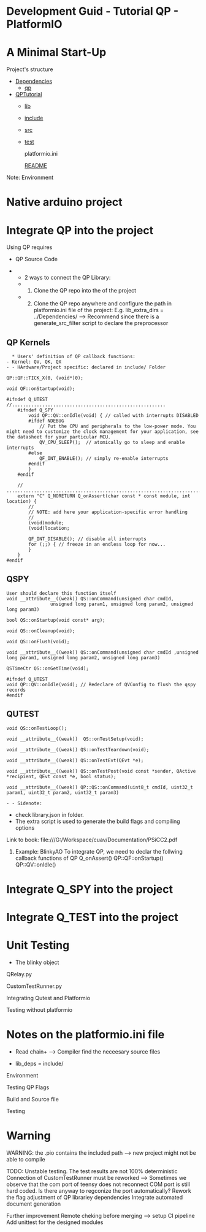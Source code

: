 # Development Guid - Tutorial QP - PlatformIO

# A Minimal Start-Up

Project's structure
 * [Dependencies](./dir1)
    * [qp](./dir1/qp.ext)
 * [QPTutorial](./dir2)
    * [lib](./dir2/file21.ext)
    * [include](./dir2/file22.ext)
    * [src](./dir2/file23.ext)
    * [test](./dir2/file23.ext)
    
      platformio.ini
      
      [README](./README.md)
 
Note: 
  Environment
  
# Native arduino project
  
  

# Integrate QP into the project
Using QP requires
  - QP Source Code

  * - 2 ways to connect the QP Library:
    - 1. Clone the QP repo into the <lib/> of the project
    - 2. Clone the QP repo anywhere and configure the path in platformio.ini file of the project:
        E.g. lib_extra_dirs = ../Dependencies/ --> Recommend since there is a generate_src_filter script to declare the preprocessor
  
  ## QP Kernels
      * Users' definition of QP callback functions:
    - Kernel: QV, QK, QX
    - - HArdware/Project specific: declared in include/ Folder

    QP::QF::TICK_X(0, (void*)0);

    void QF::onStartup(void);

    #ifndef Q_UTEST
    //........................................................
        #ifndef Q_SPY
            void QP::QV::onIdle(void) { // called with interrupts DISABLED
            #ifdef NDEBUG
                // Put the CPU and peripherals to the low-power mode. You might need to customize the clock management for your application, see the datasheet for your particular MCU.
                QV_CPU_SLEEP();  // atomically go to sleep and enable interrupts
            #else
                QF_INT_ENABLE(); // simply re-enable interrupts
            #endif
            }
        #endif

        // ............................................................................
        extern "C" Q_NORETURN Q_onAssert(char const * const module, int location) {
            //
            // NOTE: add here your application-specific error handling
            //
            (void)module;
            (void)location;

            QF_INT_DISABLE(); // disable all interrupts
            for (;;) { // freeze in an endless loop for now...
            }
        }
    #endif

  ## QSPY
    User should declare this function itself
    void __attribute__((weak)) QS::onCommand(unsigned char cmdId,
					unsigned long param1, unsigned long param2, unsigned long param3)

    bool QS::onStartup(void const* arg);

    void QS::onCleanup(void);

    void QS::onFlush(void);

    void __attribute__((weak)) QS::onCommand(unsigned char cmdId ,unsigned long param1, unsigned long param2, unsigned long param3)

    QSTimeCtr QS::onGetTime(void);

    #ifndef Q_UTEST
    void QP::QV::onIdle(void); // Redeclare of QVConfig to flush the qspy records
    #endif

  ## QUTEST


    void QS::onTestLoop();

    void __attribute__((weak))  QS::onTestSetup(void);
   
    void __attribute__((weak)) QS::onTestTeardown(void);

    void __attribute__((weak)) QS::onTestEvt(QEvt *e);

    void __attribute__((weak)) QS::onTestPost(void const *sender, QActive *recipient, QEvt const *e, bool status);

    void __attribute__((weak)) QP::QS::onCommand(uint8_t cmdId, uint32_t param1, uint32_t param2, uint32_t param3)

    - - Sidenote:
  - check library.json in <qp> folder.
  - The extra script is used to generate the build flags and compiling options

  Link to book: file:///G:/Workspace/cuav/Documentation/PSiCC2.pdf

 1. Example: BlinkyAO
  To integrate QP, we need to declar the follwing callback functions of QP
    Q_onAssert()
    QP::QF::onStartup()
    QP::QV::onIdle()

# Integrate Q_SPY into the project

# Integrate Q_TEST into the project

# Unit Testing
  - The blinky object

  QRelay.py

  CustomTestRunner.py

  Integrating Qutest and Platformio

  Testing without platformio

# Notes on the platformio.ini file
  - Read chain+ --> Compiler find the neceesary source files

  - lib_deps = 
    include/

  Environment

  Testing QP Flags 

  Build and Source file

  Testing


# Warning
  WARNING: the .pio contains the included path --> new project might not be able to compile


TODO:
  Unstable testing. The test results are not 100% deterministic
  Connection of CustomTestRunner must be reworked --> Sometimes we observe that the com port of teensy does not reconnect
  COM port is still hard coded. Is there anyway to regconize the port automatically?
  Rework the flag adjustment of QP librariey dependencies
  Integrate automated document generation

Further improvement
  Remote cheking before merging --> setup CI pipeline
  Add unittest for the designed modules  

